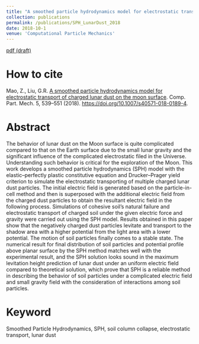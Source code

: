 ```yaml
---
title: "A smoothed particle hydrodynamics model for electrostatic transport of charged lunar dust on the moon surface"
collection: publications
permalink: /publications/SPH_LunarDust_2018
date: 2018-10-1
venue: 'Computational Particle Mechanics'
---
```

[pdf (draft)](https://www.researchgate.net/profile/Zirui_Mao/publication/323152011_A_smoothed_particle_hydrodynamics_model_for_electrostatic_transport_of_charged_lunar_dust_on_the_moon_surface/links/5d2ca727458515c11c335790/A-smoothed-particle-hydrodynamics-model-for-electrostatic-transport-of-charged-lunar-dust-on-the-moon-surface.pdf)

# How to cite 
Mao, Z., Liu, G.R. [A smoothed particle hydrodynamics model for electrostatic transport of charged lunar dust on the moon surface](https://link.springer.com/article/10.1007/s40571-018-0189-4). Comp. Part. Mech. 5, 539–551 (2018). https://doi.org/10.1007/s40571-018-0189-4.
# Abstract
The behavior of lunar dust on the Moon surface is quite complicated compared to that on the Earth surface due to the small lunar gravity and the significant influence of the complicated electrostatic filed in the Universe. Understanding such behavior is critical for the exploration of the Moon. This work develops a smoothed particle hydrodynamics (SPH) model with the elastic–perfectly plastic constitutive equation and Drucker–Prager yield criterion to simulate the electrostatic transporting of multiple charged lunar dust particles. The initial electric field is generated based on the particle-in-cell method and then is superposed with the additional electric field from the charged dust particles to obtain the resultant electric field in the following process. Simulations of cohesive soil’s natural failure and electrostatic transport of charged soil under the given electric force and gravity were carried out using the SPH model. Results obtained in this paper show that the negatively charged dust particles levitate and transport to the shadow area with a higher potential from the light area with a lower potential. The motion of soil particles finally comes to a stable state. The numerical result for final distribution of soil particles and potential profile above planar surface by the SPH method matches well with the experimental result, and the SPH solution looks sound in the maximum levitation height prediction of lunar dust under an uniform electric field compared to theoretical solution, which prove that SPH is a reliable method in describing the behavior of soil particles under a complicated electric field and small gravity field with the consideration of interactions among soil particles.

# Keyword
Smoothed Particle Hydrodynamics, SPH, soil column collapse, electrostatic transport, lunar dust
